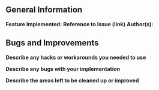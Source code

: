 ## General Information
**Feature Implemented:**
**Reference to Issue (link)**
**Author(s):**

## Bugs and Improvements
**Describe any hacks or workarounds you needed to use**

**Describe any bugs with your implementation**

**Describe the areas left to be cleaned up or improved**
